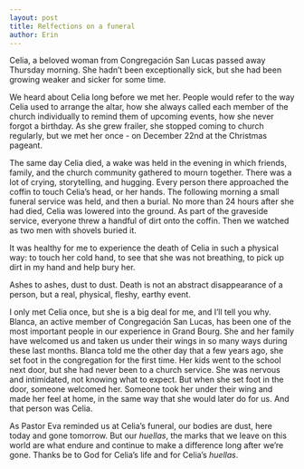 ```yaml
---
layout: post
title: Relfections on a funeral
author: Erin
---
```


Celia, a beloved woman from Congregación San Lucas passed away Thursday
morning. She hadn’t been exceptionally sick, but she had been growing weaker
and sicker for some time.

We heard about Celia long before we met her. People would refer to the way
Celia used to arrange the altar, how she always called each member of the
church individually to remind them of upcoming events, how she never forgot
a birthday. As she grew frailer, she stopped coming to church regularly, but
we met her once - on December 22nd at the Christmas pageant.

The same day Celia died, a wake was held in the evening in which friends,
family, and the church community gathered to mourn together. There was a lot
of crying, storytelling, and hugging. Every person there approached the
coffin to touch Celia’s head, or her hands. The following morning a small
funeral service was held, and then a burial. No more than 24 hours after she
had died, Celia was lowered into the ground. As part of the graveside
service, everyone threw a handful of dirt onto the coffin. Then we watched
as two men with shovels buried it.

It was healthy for me to experience the death of Celia in such a physical
way: to touch her cold hand, to see that she was not breathing, to pick up
dirt in my hand and help bury her.

Ashes to ashes, dust to dust. Death is not an abstract disappearance of a
person, but a real, physical, fleshy, earthy event.

I only met Celia once, but she is a big deal for me, and I’ll tell you why.
Blanca, an active member of Congregación San Lucas, has been one of the most
important people in our experience in Grand Bourg. She and her family have
welcomed us and taken us under their wings in so many ways during these last
months. Blanca told me the other day that a few years ago, she set foot in
the congregation for the first time. Her kids went to the school next door,
but she had never been to a church service. She was nervous and intimidated,
not knowing what to expect. But when she set foot in the door, someone
welcomed her. Someone took her under their wing and made her feel at home,
in the same way that she would later do for us. And that person was Celia.

As Pastor Eva reminded us at Celia’s funeral, our bodies are dust, here
today and gone tomorrow. But our *huellas*, the marks that we leave on this
world are what endure and continue to make a difference long after we’re
gone. Thanks be to God for Celia’s life and for Celia’s *huellas*.
